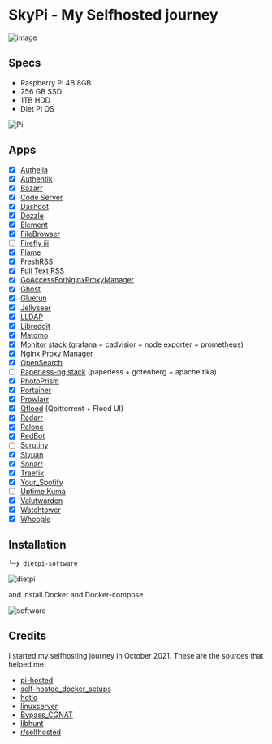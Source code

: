 # SkyPi - My Selfhosted journey

![image](https://user-images.githubusercontent.com/71321862/171612656-dec8b919-f85a-4411-8595-120a263805c0.png)

## Specs

- Raspberry Pi 4B 8GB
- 256 GB SSD
- 1TB HDD
- Diet Pi OS

![Pi](https://i.imgur.com/lDofoCm.jpg)

## Apps

- [x] [Authelia](https://github.com/authelia/authelia)
- [X] [Authentik](https://goauthentik.io/docs/installation/docker-compose)
- [X] [Bazarr](https://github.com/morpheus65535/bazarr)
- [X] [Code Server](https://github.com/linuxserver/docker-code-server)
- [x] [Dashdot](https://github.com/MauriceNino/dashdot)
- [x] [Dozzle](https://dozzle.dev/)
- [x] [Element](https://github.com/vector-im/element-web)
- [x] [FileBrowser](https://filebrowser.org/)
- [ ] [Firefly iii](https://github.com/firefly-iii/firefly-iii)
- [x] [Flame](https://github.com/pawelmalak/flame)
- [x] [FreshRSS](https://github.com/FreshRSS/FreshRSS)
- [x] [Full Text RSS](https://github.com/heussd/fivefilters-full-text-rss-docker)
- [x] [GoAccessForNginxProxyManager](https://github.com/xavier-hernandez/goaccess-for-nginxproxymanager)
- [x] [Ghost](https://github.com/TryGhost/Ghost)
- [X] [Gluetun](https://github.com/qdm12/gluetun)
- [x] [Jellyseer](https://github.com/Fallenbagel/jellyseerr)
- [X] [LLDAP](https://github.com/nitnelave/lldap)
- [x] [Libreddit](https://github.com/spikecodes/libreddit)
- [x] [Matomo](https://github.com/matomo-org/docker)
- [x] [Monitor stack](https://github.com/oijkn/Docker-Raspberry-PI-Monitoring) (grafana + cadvisior + node exporter + prometheus)
- [X] [Nginx Proxy Manager](https://github.com/NginxProxyManager/nginx-proxy-manager)
- [X] [OpenSearch](https://opensearch.org/)
- [ ] [Paperless-ng stack](https://github.com/jonaswinkler/paperless-ng) (paperless + gotenberg + apache tika)
- [x] [PhotoPrism](https://github.com/photoprism/photoprism)
- [x] [Portainer](https://docs.portainer.io/v/ce-2.11/start/install)
- [X] [Prowlarr](https://prowlarr.com/)
- [X] [Qflood](https://hotio.dev/containers/qflood/) (Qbittorrent + Flood UI)
- [X] [Radarr](https://radarr.video/)
- [x] [Rclone](https://github.com/web2brain/docker-rclone-mount)
- [x] [RedBot](https://github.com/Cog-Creators/Red-DiscordBot)
- [ ] [Scrutiny](https://github.com/linuxserver/docker-scrutiny)
- [X] [Siyuan](https://hub.docker.com/r/b3log/siyuan)
- [X] [Sonarr](https://sonarr.tv/)
- [X] [Traefik](https://doc.traefik.io/)
- [X] [Your_Spotify](https://github.com/Yooooomi/your_spotify)
- [ ] [Uptime Kuma](https://github.com/louislam/uptime-kuma)
- [x] [Valutwarden](https://github.com/dani-garcia/vaultwarden)
- [x] [Watchtower](https://containrrr.dev/watchtower)
- [x] [Whoogle](https://github.com/benbusby/whoogle-search)

## Installation

`╰─❯ dietpi-software`

![dietpi](https://i.imgur.com/XBd33Qm.png)

and install Docker and Docker-compose

![software](https://i.imgur.com/Udoibjm.png)

## Credits

I started my selfhosting journey in October 2021. These are the sources that helped me.

- [pi-hosted](https://github.com/novaspirit/pi-hosted)
- [self-hosted_docker_setups](https://github.com/abhilesh/self-hosted_docker_setups)
- [hotio](https://hotio.dev/)
- [linuxserver](https://fleet.linuxserver.io/)
- [Bypass_CGNAT](https://github.com/mochman/Bypass_CGNAT)
- [libhunt](https://selfhosted.libhunt.com/)
- [r/selfhosted](https://www.reddit.com/r/selfhosted/)
